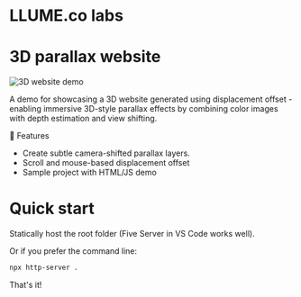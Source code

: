 # LLUME.co labs

# 3D parallax website

![3D website demo](docs/hero.gif)

A demo for showcasing a 3D website generated using displacement offset - enabling immersive 3D-style parallax effects by combining color images with depth estimation and view shifting.

🧩 Features
*	Create subtle camera-shifted parallax layers.
* Scroll and mouse-based displacement offset
*	Sample project with HTML/JS demo

# Quick start
Statically host the root folder (Five Server in VS Code works well).  

Or if you prefer the command line:
```bash
npx http-server . 
```

That's it!